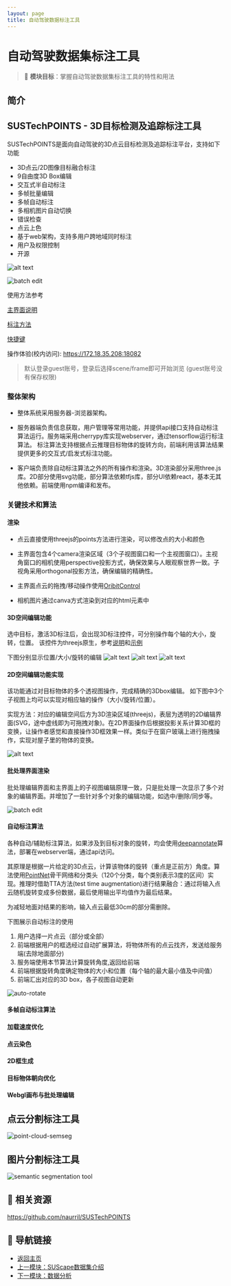 ```yaml
---
layout: page
title: 自动驾驶数据标注工具
---
```


# 自动驾驶数据集标注工具

> 🎯 **模块目标**：掌握自动驾驶数据集标注工具的特性和用法

## 简介


## SUSTechPOINTS - 3D目标检测及追踪标注工具

SUSTechPOINTS是面向自动驾驶的3D点云目标检测及追踪标注平台，支持如下功能

- 3D点云/2D图像目标融合标注
- 9自由度3D Box编辑
- 交互式半自动标注
- 多帧批量编辑
- 多帧自动标注
- 多相机图片自动切换
- 错误检查
- 点云上色
- 基于web架构，支持多用户跨地域同时标注
- 用户及权限控制
- 开源


![alt text](./sustech-points-images/main.png)

![batch edit](./sustech-points-images/batch.png)

使用方法参考 

[主界面说明](https://github.com/naurril/SUSTechPOINTS/blob/fusion/README_cn.md)

[标注方法](https://github.com/naurril/SUSTechPOINTS/blob/fusion/README_guide.md)

[快捷键](https://github.com/naurril/SUSTechPOINTS/blob/fusion/doc/shortcuts_cn.md)


操作体验(校内访问): https://172.18.35.208:18082
> 默认登录guest账号，登录后选择scene/frame即可开始浏览
(guest账号没有保存权限)

### 整体架构

- 整体系统采用服务器-浏览器架构。

- 服务器端负责信息获取，用户管理等常用功能，并提供api接口支持自动标注算法运行。服务端采用cherrypy库实现webserver，通过tensorflow运行标注算法。 标注算法支持根据点云推理目标物体的旋转方向，前端利用该算法结果提供更多的交互式/启发式标注功能。

- 客户端负责除自动标注算法之外的所有操作和渲染。3D渲染部分采用three.js库。2D部分使用svg功能，部分算法依赖tfjs库，部分UI依赖react，基本无其他依赖。前端使用npm编译和发布。



### 关键技术和算法


#### 渲染

- 点云直接使用threejs的points方法进行渲染，可以修改点的大小和颜色

- 主界面包含4个camera渲染区域（3个子视图窗口和一个主视图窗口）。主视角窗口的相机使用perspective投影方式，确保效果与人眼观察世界一致。子视角采用orthogonal投影方法，确保编辑的精确性。

- 主界面点云的拖拽/移动操作使用[OribitControl](https://threejs.org/docs/?q=orbit#examples/en/controls/OrbitControls)

- 相机图片通过canva方式渲染到对应的html元素中



#### 3D空间编辑功能

选中目标，激活3D标注后，会出现3D标注控件，可分别操作每个轴的大小，旋转，位置。 该控件为threejs原生，参考[说明](https://threejs.org/docs/?q=transf#examples/en/controls/TransformControls)和[示例](https://threejs.org/examples/#misc_controls_transform)

下图分别显示位置/大小/旋转的编辑
![alt text](sustech-points-images/3d-edit.png)
![alt text](sustech-points-images/3d-edit-scale.png)
![alt text](sustech-points-images/3d-edit-rotate.png)

#### 2D空间编辑功能实现

该功能通过对目标物体的多个透视图操作，完成精确的3Dbox编辑。 如下图中3个子视图上均可以实现对相应轴的操作（大小/旋转/位置）。

实现方法：对应的编辑空间后方为3D渲染区域(threejs)，表层为透明的2D编辑界面(SVG，途中虚线即为可拖拽对象)。在2D界面操作后根据投影关系计算3D框的变换，让操作者感觉和直接操作3D框效果一样。类似于在窗户玻璃上进行拖拽操作，实现对屋子里的物体的变换。

![alt text](sustech-points-images/2d-edit.png)


#### 批处理界面渲染


批处理编辑界面和主界面上的子视图编辑原理一致，只是批处理一次显示了多个对象的编辑界面。并增加了一些针对多个对象的编辑功能，如选中/删除/同步等。


![batch edit](./sustech-points-images/batch.png)
#### 自动标注算法

各种自动/辅助标注算法，如果涉及到目标对象的旋转，均会使用[deepannotate](https://github.com/naurril/DeepAnnotate)算法，部署在webserver端，通过api访问。

其原理是根据一片给定的3D点云，计算该物体的旋转（重点是正前方）角度。算法使用[PointNet](https://arxiv.org/abs/1612.00593)骨干网络和分类头（120个分类，每个类别表示3度的区间）实现。推理时借助TTA方法(test time augmentation)进行结果融合：通过将输入点云随机旋转变成多份数据，最后使用输出平均值作为最后结果。

为减轻地面对结果的影响，输入点云最低30cm的部分需删除。

下图展示自动标注的使用
1. 用户选择一片点云（部分或全部）
1. 前端根据用户的框选经过自动扩展算法，将物体所有的点云找齐，发送给服务端(去除地面部分)
1. 服务端使用本节算法计算旋转角度,返回给前端
1. 前端根据旋转角度确定物体的大小和位置（每个轴的最大最小值及中间值）
1. 前端汇出对应的3D box，各子视图自动更新

![auto-rotate](./sustech-points-images/auto-rotate.gif)

#### 多帧自动标注算法


#### 加载速度优化

#### 点云染色

#### 2D框生成

#### 目标物体朝向优化

#### Webgl画布与批处理编辑

## 点云分割标注工具

![point-cloud-semseg](./semseg-points-images/point-semseg.png)
## 图片分割标注工具


![semantic segmentation tool](./semseg-images/semseg.png)




## 🔗 相关资源

https://github.com/naurril/SUSTechPOINTS



## 🔗 导航链接

- [返回主页](../index.html)
- [上一模块：SUScape数据集介绍](suscape-dataset.html)
- [下一模块：数据分析](data-analysis.html)
